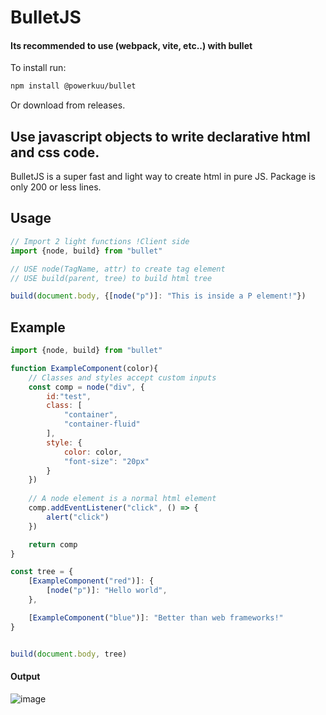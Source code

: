 # BulletJS

#### Its recommended to use (webpack, vite, etc..) with bullet
To install run:
```bash
npm install @powerkuu/bullet
```
Or download from releases.


## Use javascript objects to write declarative html and css code.

BulletJS is a super fast and light way to create html in pure JS.
Package is only 200 or less lines.

## Usage


```javascript
// Import 2 light functions !Client side
import {node, build} from "bullet"

// USE node(TagName, attr) to create tag element
// USE build(parent, tree) to build html tree

build(document.body, {[node("p")]: "This is inside a P element!"})
```


## Example


```javascript
import {node, build} from "bullet"

function ExampleComponent(color){
    // Classes and styles accept custom inputs
    const comp = node("div", {
        id:"test",
        class: [
            "container",
            "container-fluid"
        ], 
        style: {
            color: color,
            "font-size": "20px"
        }
    })
    
    // A node element is a normal html element
    comp.addEventListener("click", () => {
        alert("click")
    })

    return comp
}

const tree = {
    [ExampleComponent("red")]: {
        [node("p")]: "Hello world",
    },

    [ExampleComponent("blue")]: "Better than web frameworks!"
}


build(document.body, tree)
```

#### Output

![image](https://user-images.githubusercontent.com/62665817/177183801-02d01caf-88f1-40f9-931d-c5dce6ff4c64.png)

